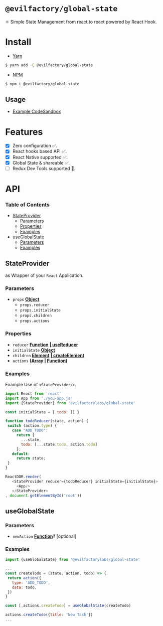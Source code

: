 # `@evilfactory/global-state`

⚛️ Simple State Management from react to react powered by React Hook.

# Install

- [Yarn](https://yarnpkg.com/en/)

```bash
$ yarn add -E @evilfactory/global-state
```

- [NPM](https://www.npmjs.com/)

```bash
$ npm i @evilfactory/global-state 
```

## Usage

- [Example CodeSandbox](https://codesandbox.io/s/evilfactoryglobal-state-example-rc4b4)

<!-- Please Do not add something after # API -->

# Features

- [x] Zero configuration ✅.
- [x] React hooks based API ✅.
- [x] React Native supported ✅.
- [x] Global State & shareable ✅.
- [ ] Redux Dev Tools supported 🙏.

# API

<!-- Generated by documentation.js. Update this documentation by updating the source code. -->

### Table of Contents

- [StateProvider](#stateprovider)
    -   [Parameters](#parameters)
    -   [Properties](#properties)
    -   [Examples](#examples)
- [useGlobalState](#useglobalstate)
    -   [Parameters](#parameters-1)
    -   [Examples](#examples-1)

## StateProvider

**<StateProvider/>** as Wrapper of your `React` Application.

### Parameters

- `props` **[Object](https://developer.mozilla.org/docs/Web/JavaScript/Reference/Global_Objects/Object)** 
    -   `props.reducer`  
    -   `props.initialState`  
    -   `props.children`  
    -   `props.actions`  

### Properties

- `reducer` **[Function](https://developer.mozilla.org/docs/Web/JavaScript/Reference/Statements/function)** **[| useReducer](https://reactjs.org/docs/hooks-reference.html#usereducer)**
- `initialState` **[Object](https://developer.mozilla.org/docs/Web/JavaScript/Reference/Global_Objects/Object)** 
- `children` **[Element](https://developer.mozilla.org/docs/Web/API/Element)** **[| createElement](https://reactjs.org/docs/react-api.html#createelement)**
- `actions` **([Array](https://developer.mozilla.org/docs/Web/JavaScript/Reference/Global_Objects/Array) \| [Function](https://developer.mozilla.org/docs/Web/JavaScript/Reference/Statements/function))** 

### Examples

Example Use of `<StateProvider/>`.


```javascript
import React from 'react'
import App from './you-app.js'
import {StateProvider} from 'evilfactorylabs/global-state'

const initialState = { todo: [] } 

function todoReducer(state, action) {
 switch (action.type) {
   case "ADD_TODO":
     return {
       ...state,
       todo: [...state.todo, action.todo]
     };
   default:
     return state;
 }
}

ReactDOM.render(
   <StateProvider reducer={todoReducer} initialState={initialState}>
     <App/>
   </StateProvider>
, document.getElementById('root'))
```

## useGlobalState

### Parameters

- `newAction` **[Function](https://developer.mozilla.org/docs/Web/JavaScript/Reference/Statements/function)?** [optional]

### Examples

```javascript
import {useGlobalState} from '@evilfactorylabs/global-state'

...
const createTodo = (state, action, todo) => {
 return action({
   type: 'ADD_TODO',
   data: todo,
 })
} 

const [,actions.createTodo] = useGlobalState(createTodo)

actions.createTodo({title: 'New Task'})
...
```
